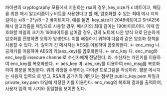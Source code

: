  파이썬의 cryptography 모듈에서 지원하는 rsa의 경우, key_size가 x 비트이고, 패딩 을 위한 해시 알고리즘이 y 비트를 사용한다고 할 때, 암호화할 수 있는 최대 메시 지의 길이는 x/8 – 2*y/8 – 2 바이트이다. 예를 들면, key_size가 2048비트이고 SHA256 해시 알고리즘을 패딩으로 사용할 경우, 메시지의 최대 길이는 190바이트이다. 
 이때 암호화할 파일의 크기가 190바이트를 넘어갈 경우, 강의 노트에 나온 방식 으로 단순하게 암호화를 진행하면 오류가 발생한다.
 이를 해결하기 위하여 다음과 같은 암호화 정책을 사용할 수 있다.
 가. 길이가 긴 메시지는 AES를 이용하여 암호화한다. ← enc_msg 
 나. 공개키를 이용하여 AES의 키(aes_key)를 암호화한다. ← enc_key 
 다. enc_msg와 enc_key를 insecure channel로 수신자에게 전달한다. 
 라. 수신자는 개인키를 이용하여 enc_key를 복호화한다. ← aes_key 
 마. aes_key를 이용하여 enc_msg를 복호화하여 평문을 복원한다.
위의 과정을 수행하는 파이썬 프로그램을 작성하라. 
평문 메시지는 사용자 입력으 로 받고, RSA의 공개키와 개인키는 첨부한 public_key.pem 파일과 private_key.pem 파일에 저장된 키를 이용한다. 
enc_msg의 복호화 결과를 출력하여, 사용자 입력 메 시지와 동일함을 보이면 된다.
